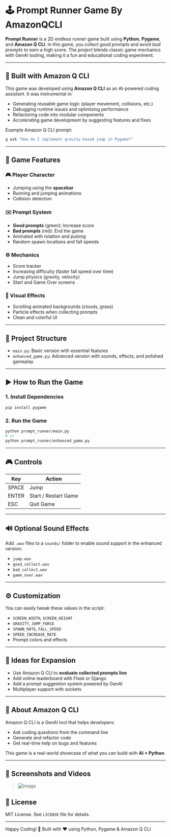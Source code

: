 # 🕹️ Prompt Runner Game By AmazonQCLI

**Prompt Runner** is a 2D endless runner game built using **Python**, **Pygame**, and **Amazon Q CLI**. In this game, you collect *good prompts* and avoid *bad prompts* to earn a high score. The project blends classic game mechanics with GenAI tooling, making it a fun and educational coding experiment.

---

## 🤖 Built with Amazon Q CLI

This game was developed using **Amazon Q CLI** as an AI-powered coding assistant. It was instrumental in:

- Generating reusable game logic (player movement, collisions, etc.)
- Debugging runtime issues and optimizing performance
- Refactoring code into modular components
- Accelerating game development by suggesting features and fixes

Example Amazon Q CLI prompt:
```bash
q ask "How do I implement gravity-based jump in Pygame?"
````

---

## 🧩 Game Features

### 🎮 Player Character

* Jumping using the **spacebar**
* Running and jumping animations
* Collision detection

### ✉️ Prompt System

* **Good prompts** (green): Increase score
* **Bad prompts** (red): End the game
* Animated with rotation and pulsing
* Random spawn locations and fall speeds

### ⚙️ Mechanics

* Score tracker
* Increasing difficulty (faster fall speed over time)
* Jump physics (gravity, velocity)
* Start and Game Over screens

### 🎨 Visual Effects

* Scrolling animated backgrounds (clouds, grass)
* Particle effects when collecting prompts
* Clean and colorful UI

---

## 📁 Project Structure

* `main.py`: Basic version with essential features
* `enhanced_game.py`: Advanced version with sounds, effects, and polished gameplay

---

## ▶️ How to Run the Game

### 1. Install Dependencies

```bash
pip install pygame
```

### 2. Run the Game

```bash
python prompt_runner/main.py
# or
python prompt_runner/enhanced_game.py
```

---

## 🎮 Controls

| Key   | Action               |
| ----- | -------------------- |
| SPACE | Jump                 |
| ENTER | Start / Restart Game |
| ESC   | Quit Game            |

---

## 🔊 Optional Sound Effects

Add `.wav` files to a `sounds/` folder to enable sound support in the enhanced version:

* `jump.wav`
* `good_collect.wav`
* `bad_collect.wav`
* `game_over.wav`

---

## ⚙️ Customization

You can easily tweak these values in the script:

* `SCREEN_WIDTH`, `SCREEN_HEIGHT`
* `GRAVITY`, `JUMP_FORCE`
* `SPAWN_RATE`, `FALL_SPEED`
* `SPEED_INCREASE_RATE`
* Prompt colors and effects

---

## 🚀 Ideas for Expansion

* Use Amazon Q CLI to **evaluate collected prompts live**
* Add online leaderboard with Flask or Django
* Add a prompt suggestion system powered by GenAI
* Multiplayer support with sockets

---

## 📢 About Amazon Q CLI

Amazon Q CLI is a GenAI tool that helps developers:

* Ask coding questions from the command line
* Generate and refactor code
* Get real-time help on bugs and features

This game is a real-world showcase of what you can build with **AI + Python**.

---

## 📸 Screenshots and Videos

> ![image](https://github.com/user-attachments/assets/43d6ad57-b3ef-4d73-95c1-5ed1c3864f1c)


## 📄 License

MIT License. See `LICENSE` file for details.

---

Happy Coding! 🎉
Built with ❤️ using Python, Pygame & Amazon Q CLI

```
